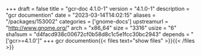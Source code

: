 +++
draft = false
title = "gcr-doc 4.1.0-1"
version = "4.1.0-1"
description = "gcr documention"
date = "2023-03-14T14:02:15"
aliases = "/packages/153002"
categories = ['gnome-docs']
upstreamurl = "http://www.gnome.org/"
arch = "x86_64"
size = "3316"
usize = "6"
sha1sum = "d4facd938c00672cf0b58d8c1c5e1fcc30bc2943"
depends = "['gcr>=4.1.0']"
+++
gcr documention{{< files text="show files" >}}{{< /files >}}